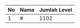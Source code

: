 | No | Nama            | Jumlah Level |
|----|-----------------|--------------|
| 1  | #    |    1102        |

